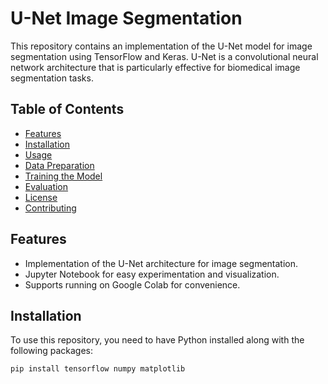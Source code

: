 # U-Net Image Segmentation

This repository contains an implementation of the U-Net model for image segmentation using TensorFlow and Keras. U-Net is a convolutional neural network architecture that is particularly effective for biomedical image segmentation tasks.

## Table of Contents
- [Features](#features)
- [Installation](#installation)
- [Usage](#usage)
- [Data Preparation](#data-preparation)
- [Training the Model](#training-the-model)
- [Evaluation](#evaluation)
- [License](#license)
- [Contributing](#contributing)

## Features
- Implementation of the U-Net architecture for image segmentation.
- Jupyter Notebook for easy experimentation and visualization.
- Supports running on Google Colab for convenience.

## Installation

To use this repository, you need to have Python installed along with the following packages:

```bash
pip install tensorflow numpy matplotlib
